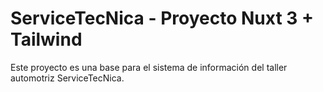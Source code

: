 # ServiceTecNica - Proyecto Nuxt 3 + Tailwind

Este proyecto es una base para el sistema de información del taller automotriz ServiceTecNica.
